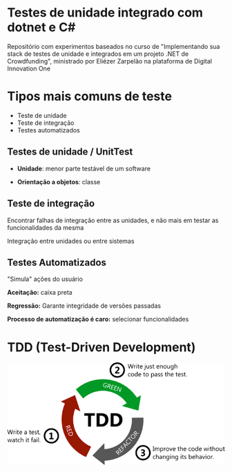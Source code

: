 # Testes de unidade integrado com dotnet e C#
Repositório com experimentos baseados no curso de "Implementando sua stack de testes de unidade e integrados em um projeto .NET de Crowdfunding", ministrado por Eliézer Zarpelão na plataforma de Digital Innovation One



# Tipos mais comuns de teste

- Teste de unidade
- Teste de integração 
- Testes automatizados



## Testes de unidade / UnitTest

- **Unidade**: menor parte testável de um software

- **Orientação a objetos**: classe

  

## Teste de integração

Encontrar falhas de integração entre as unidades, e não mais em testar as funcionalidades da mesma

Integração entre unidades ou entre sistemas



## Testes Automatizados

"Simula" ações do usuário

**Aceitação:** caixa preta

**Regressão:** Garante integridade de versões passadas

**Processo de automatização é caro:** selecionar funcionalidades



# TDD (Test-Driven Development)



![tdd](./img/tdd.png)